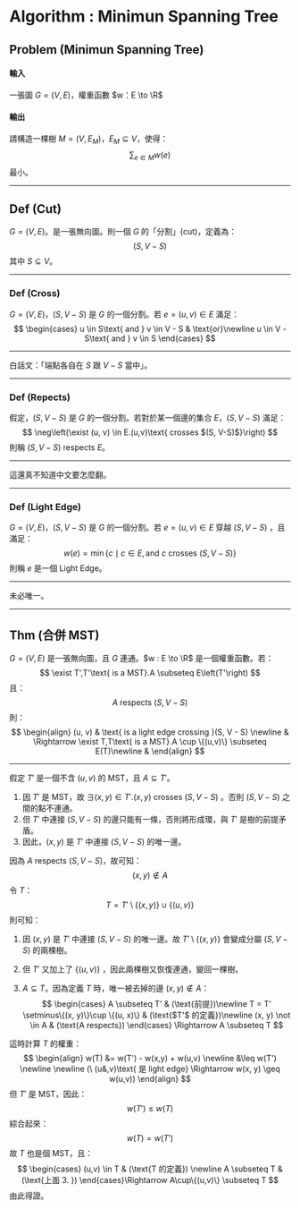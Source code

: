 # Algorithm : Minimun Spanning Tree

## Problem (Minimun Spanning Tree)

#### 輸入

一張圖 $G = (V, E)$，權重函數 $w：E \to \R$

#### 輸出

請構造一棵樹 $M = (V, E_M)$，$E_M \subseteq V$，使得：
$$
\sum_{e \in M}w(e)
$$
最小。

---

## Def (Cut)

$G = (V, E)$。是一張無向圖。則一個 $G$ 的「分割」(cut)，定義為：
$$
(S, V - S)
$$
其中 $S \subseteq V$。

---

### Def (Cross)

$G = (V, E)$，$(S, V - S)$ 是 $G$ 的一個分割。若 $e = (u, v) \in E$ 滿足：
$$
\begin{cases}
u \in S\text{ and } v \in V - S & \text{or}\newline
u \in V - S\text{ and } v \in S
\end{cases}
$$

---

白話文：「端點各自在 $S$ 跟 $V - S$ 當中」。

---

### Def (Repects)

假定，$(S, V - S)$ 是 $G$ 的一個分割。若對於某一個邊的集合 $E$，$(S, V - S)$ 滿足：
$$
\neg\left(\exist (u, v) \in E.(u,v)\text{ crosses $(S, V-S)$}\right)
$$
則稱 $(S, V - S)$ respects $E$。

---

這還真不知道中文要怎麼翻。

---

### Def (Light Edge)

$G = (V, E)$，$(S, V - S)$ 是 $G$ 的一個分割。若 $e = (u, v) \in E$ 穿越 $(S, V - S)$ ，且滿足：
$$
w(e) = \min \{c\mid c \in E, \text{and $c$ crosses }(S, V - S)\}
$$
則稱 $e$ 是一個 Light Edge。

---

未必唯一。

---

## Thm (合併 MST)

$G = (V, E)$ 是一張無向圖，且 $G$ 連通。$w : E \to \R$ 是一個權重函數。若：
$$
\exist T',T'\text{ is a MST}.A \subseteq E\left(T'\right)
$$
 且：
$$
A \text{ respects }(S, V-S)
$$
則：
$$
\begin{align}
(u, v) & \text{ is a light edge crossing }(S, V - S) \newline 
& \Rightarrow \exist T,T\text{ is a MST}.A \cup \{(u,v)\} \subseteq E(T)\newline
&
\end{align}
$$

---

假定 $T'$ 是一個不含 $(u, v)$ 的 MST，且 $A \subseteq T'$。

1. 因 $T'$ 是 MST，故 $\exists (x, y) \in T'$.$(x, y)$ crosses $(S, V - S)$ 。否則 $(S,V-S)$ 之間的點不連通。
2. 但 $T'$ 中連接 $(S, V - S)$ 的邊只能有一條，否則將形成環，與 $T'$ 是樹的前提矛盾。
3. 因此，$(x,y)$ 是 $T'$ 中連接 $(S,V-S)$ 的唯一邊。

因為 $A$ respects $(S, V-S)$，故可知：
$$
(x, y) \not\in A
$$
令 $T$：
$$
T =  T' \setminus \{(x, y)\}\cup \{(u, v)\}
$$
則可知：

1. 因 $(x,y)$ 是 $T'$ 中連接 $(S, V-S)$ 的唯一邊。故 $T '\setminus \{(x, y)\}$ 會變成分屬  $(S, V - S)$ 的兩棵樹。

2. 但 $T'$ 又加上了 $\{(u, v)\}$ ，因此兩棵樹又恢復連通，變回一棵樹。

3. $A \subseteq T$。因為定義 $T$ 時，唯一被去掉的邊 $(x, y) \not\in A$：
	$$
	\begin{cases}
	A \subseteq T' & (\text{前提})\newline
	T = T' \setminus\{(x, y)\}\cup \{(u, x)\} & (\text{$T'$ 的定義})\newline
	(x, y) \not \in A  & (\text{A respects})
	\end{cases}
	\Rightarrow A \subseteq T
	$$


這時計算 $T$ 的權重：
$$
\begin{align}
w(T) &= w(T') - w(x,y) + w(u,v) \newline
&\leq w(T') \newline \newline 
 (\ (u&,v)\text{ 是 light edge} \Rightarrow w(x, y) \geq w(u,v))
\end{align}
$$
但 $T'$ 是 MST，因此：
$$
w(T') \leq w(T)
$$
綜合起來：
$$
w(T) = w(T')
$$
故 $T$ 也是個 MST，且：
$$
\begin{cases}
(u,v) \in T & (\text{T 的定義}) \newline
A \subseteq T & (\text{上面 3. })
\end{cases}\Rightarrow
A\cup\{(u,v)\} \subseteq T
$$
由此得證。

